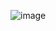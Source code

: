 ![image](https://github.com/vorobevvsevolod/react_pizza-Frontend/assets/100051617/8796e5fb-2329-4ae6-887f-64a803debc75)
